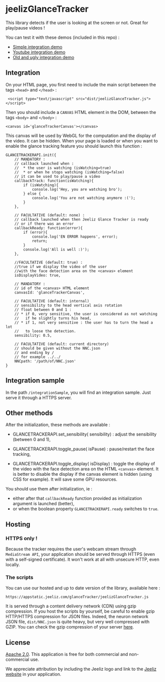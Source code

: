 # jeelizGlanceTracker

This library detects if the user is looking at the screen or not. Great for play/pause videos !

You can test it with these demos (included in this repo) :
* [Simple integration demo](https://jeeliz.com/demos/glanceTracker/integrationDemo2)
* [Youtube integration demo](https://jeeliz.com/demos/glanceTracker/integrationDemoYoutube)
* [Old and ugly integration demo](https://jeeliz.com/demos/glanceTracker/integrationDemo)


## Integration
On your HTML page, you first need to include the main script between the tags `<head>` and `</head>` :
```
 <script type="text/javascript" src="dist/jeelizGlanceTracker.js"></script>
```
Then you should include a `CANVAS` HTML element in the DOM, between the tags `<body>` and `</body>` :
```
<canvas id='glanceTrackerCanvas'></canvas>
```
This canvas will be used by WebGL for the computation and the display of the video. It can be hidden.
When your page is loaded or when you want to enable the glance tracking feature you should launch this function :
```
GLANCETRACKERAPI.init({
    // MANDATORY :
    // callback launched when :
    //  * the user is watching (isWatching=true) 
    //  * or when he stops watching (isWatching=false)
    // it can be used to play/pause a video
    callbackTrack: function(isWatching){
        if (isWatching){
        	console.log('Hey, you are watching bro');
    	} else {
    		console.log('You are not watching anymore :(');
    	}
    },

    // FACULTATIVE (default: none) :
    // callback launched when then Jeeliz Glance Tracker is ready
    // or if there was an error
    callbackReady: function(error){
        if (error){
            console.log('EN ERROR happens', error);
            return;
        }
        console.log('All is well :)');
    },

    //FACULTATIVE (default: true) :
    //true if we display the video of the user
    //with the face detection area on the <canvas> element
    isDisplayVideo: true,

    // MANDATORY :
    // id of the <canvas> HTML element
    canvasId: 'glanceTrackerCanvas',

    // FACULTATIVE (default: internal)
    // sensibility to the head vertical axis rotation
    // float between 0 and 1 : 
    // * if 0, very sensitive, the user is considered as not watching
    //   if he slightly turns his head,
    // * if 1, not very sensitive : the user has to turn the head a lot
    //   to loose the detection. 
    sensibility: 0.5,

    // FACULTATIVE (default: current directory)
    // should be given without the NNC.json
    // and ending by /
    // for example ../../
    NNCpath: '/path/of/NNC.json'
}
```


## Integration sample
In the path `/integrationSample`, you will find an integration sample. Just serve it through a HTTPS server.


## Other methods
After the initialization, these methods are available :

* GLANCETRACKERAPI.set_sensibility(<float> sensibility) : adjust the sensibility (between 0 and 1),

* GLANCETRACKERAPI.toggle_pause(<boolean> isPause) : pause/restart the face tracking,

* GLANCETRACKERAPI.toggle_display(<boolean> isDisplay) : toggle the display of the video with the face detection area on the HTML `<canvas>` element. It is better to disable the display if the canvas element is hidden (using CSS for example). It will save some GPU resources.


You should use them after initialization, ie :
* either after that `callbackReady` function provided as initialization argument is launched (better),
* or when the boolean property `GLANCETRACKERAPI.ready` switches to `true`.



## Hosting
### HTTPS only !
Because the tracker requires the user's webcam stream through `MediaStream API`, your application should be served through HTTPS (even with a self-signed certificate). It won't work at all with unsecure HTTP, even locally.

### The scripts
You can use our hosted and up to date version of the library, available here :
```
https://appstatic.jeeliz.com/glanceTracker/jeelizGlanceTracker.js
```
It is served through a content delivery network (CDN) using gzip compression.
If you host the scripts by yourself, be careful to enable gzip HTTP/HTTPS compression for JSON files. Indeed, the neuron network JSON file, `dist/NNC.json` is quite heavy, but very well compressed with GZIP. You can check the gzip compression of your server [here](https://checkgzipcompression.com/).



## License
[Apache 2.0](http://www.apache.org/licenses/LICENSE-2.0.html). This application is free for both commercial and non-commercial use.

We appreciate attribution by including the Jeeliz logo and link to the [Jeeliz website](https://jeeliz.com) in your application.